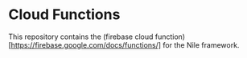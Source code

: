 # Cloud Functions

This repository contains the (firebase cloud function)[https://firebase.google.com/docs/functions/] for the Nile framework.
